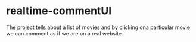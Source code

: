 # realtime-commentUI

The project tells about a list of movies and by clicking ona particular movie we can comment as if we are on a real website
